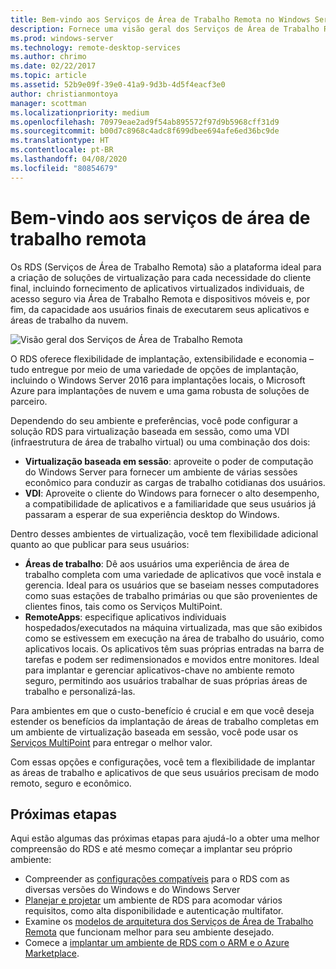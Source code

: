 ```yaml
---
title: Bem-vindo aos Serviços de Área de Trabalho Remota no Windows Server 2016
description: Fornece uma visão geral dos Serviços de Área de Trabalho Remota
ms.prod: windows-server
ms.technology: remote-desktop-services
ms.author: chrimo
ms.date: 02/22/2017
ms.topic: article
ms.assetid: 52b9e09f-39e0-41a9-9d3b-4d5f4eacf3e0
author: christianmontoya
manager: scottman
ms.localizationpriority: medium
ms.openlocfilehash: 70979eae2ad9f54ab895572f97d9b5968cff31d9
ms.sourcegitcommit: b00d7c8968c4adc8f699dbee694afe6ed36bc9de
ms.translationtype: HT
ms.contentlocale: pt-BR
ms.lasthandoff: 04/08/2020
ms.locfileid: "80854679"
---
```

# <a name="welcome-to-remote-desktop-services"></a>Bem-vindo aos serviços de área de trabalho remota 

Os RDS (Serviços de Área de Trabalho Remota) são a plataforma ideal para a criação de soluções de virtualização para cada necessidade do cliente final, incluindo fornecimento de aplicativos virtualizados individuais, de acesso seguro via Área de Trabalho Remota e dispositivos móveis e, por fim, da capacidade aos usuários finais de executarem seus aplicativos e áreas de trabalho da nuvem.

![Visão geral dos Serviços de Área de Trabalho Remota](./media/rds-overview.png)

O RDS oferece flexibilidade de implantação, extensibilidade e economia – tudo entregue por meio de uma variedade de opções de implantação, incluindo o Windows Server 2016 para implantações locais, o Microsoft Azure para implantações de nuvem e uma gama robusta de soluções de parceiro.

Dependendo do seu ambiente e preferências, você pode configurar a solução RDS para virtualização baseada em sessão, como uma VDI (infraestrutura de área de trabalho virtual) ou uma combinação dos dois:

- **Virtualização baseada em sessão**: aproveite o poder de computação do Windows Server para fornecer um ambiente de várias sessões econômico para conduzir as cargas de trabalho cotidianas dos usuários.
- **VDI**: Aproveite o cliente do Windows para fornecer o alto desempenho, a compatibilidade de aplicativos e a familiaridade que seus usuários já passaram a esperar de sua experiência desktop do Windows.

Dentro desses ambientes de virtualização, você tem flexibilidade adicional quanto ao que publicar para seus usuários:

- **Áreas de trabalho**: Dê aos usuários uma experiência de área de trabalho completa com uma variedade de aplicativos que você instala e gerencia. Ideal para os usuários que se baseiam nesses computadores como suas estações de trabalho primárias ou que são provenientes de clientes finos, tais como os Serviços MultiPoint.
- **RemoteApps**: especifique aplicativos individuais hospedados/executados na máquina virtualizada, mas que são exibidos como se estivessem em execução na área de trabalho do usuário, como aplicativos locais. Os aplicativos têm suas próprias entradas na barra de tarefas e podem ser redimensionados e movidos entre monitores. Ideal para implantar e gerenciar aplicativos-chave no ambiente remoto seguro, permitindo aos usuários trabalhar de suas próprias áreas de trabalho e personalizá-las.

Para ambientes em que o custo-benefício é crucial e em que você deseja estender os benefícios da implantação de áreas de trabalho completas em um ambiente de virtualização baseada em sessão, você pode usar os [Serviços MultiPoint](../multipoint-services/multipoint-services.md) para entregar o melhor valor. 

Com essas opções e configurações, você tem a flexibilidade de implantar as áreas de trabalho e aplicativos de que seus usuários precisam de modo remoto, seguro e econômico.

## <a name="next-steps"></a>Próximas etapas

Aqui estão algumas das próximas etapas para ajudá-lo a obter uma melhor compreensão do RDS e até mesmo começar a implantar seu próprio ambiente:
-    Compreender as [configurações compatíveis](rds-supported-config.md) para o RDS com as diversas versões do Windows e do Windows Server
-    [Planejar e projetar](rds-plan-and-design.md) um ambiente de RDS para acomodar vários requisitos, como alta disponibilidade e autenticação multifator.
-    Examine os [modelos de arquitetura dos Serviços de Área de Trabalho Remota](desktop-hosting-logical-architecture.md) que funcionam melhor para seu ambiente desejado.
-    Comece a [implantar um ambiente de RDS com o ARM e o Azure Marketplace](rds-in-azure.md).
